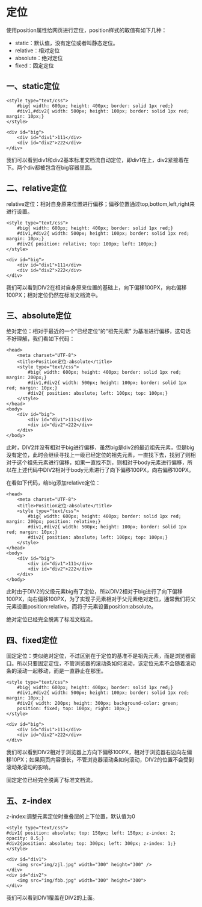 # 定位

使用position属性给网页进行定位，position样式的取值有如下几种：

- static：默认值，没有定位或者叫静态定位。
- relative：相对定位
- absolute：绝对定位
- fixed：固定定位

## 一、static定位

```
<style type="text/css">
    #big{ width: 600px; height: 400px; border: solid 1px red;}
    #div1,#div2{ width: 500px; height: 100px; border: solid 1px red; margin: 10px;}
</style>
```

```
<div id="big">
    <div id="div1">111</div>
    <div id="div2">222</div>
</div>
```

我们可以看到div1和div2基本标准文档流自动定位，即div1在上，div2紧接着在下。两个div都被包含在big容器里面。

## 二、relative定位

relative定位：相对自身原来位置进行偏移；偏移位置通过top,bottom,left,right来进行设置。

```
<style type="text/css">
    #big{ width: 600px; height: 400px; border: solid 1px red;}
    #div1,#div2{ width: 500px; height: 100px; border: solid 1px red; margin: 10px;}
    #div2{ position: relative; top: 100px; left: 100px;}
</style>
```

```
<div id="big">
    <div id="div1">111</div>
    <div id="div2">222</div>
</div>
```

我们可以看到DIV2在相对自身原来位置的基础上，向下偏移100PX，向右偏移100PX；相对定位仍然在标准文档流中。

## 三、absolute定位

绝对定位：相对于最近的一个“已经定位”的“祖先元素” 为基准进行偏移，这句话不好理解，我们看如下代码：

```
<head>
	<meta charset="UTF-8">
	<title>Position定位-absolute</title>
	<style type="text/css">
		#big{ width: 600px; height: 400px; border: solid 1px red; margin: 200px;}
		#div1,#div2{ width: 500px; height: 100px; border: solid 1px red; margin: 10px;}
		#div2{ position: absolute; left: 100px; top: 100px;}
	</style>
</head>
<body>
	<div id="big">
		<div id="div1">111</div>
		<div id="div2">222</div>
	</div>
</body>
```

此时，DIV2并没有相对于big进行偏移，虽然big是div2的最近祖先元素，但是big没有定位，此时会继续寻找上一级已经定位的祖先元素，一直找下去，找到了则相对于这个祖先元素进行偏移，如果一直找不到，则相对于body元素进行偏移，所以在上述代码中DIV2相对于body元素进行了向下偏移100PX，向右偏移100PX。

在看如下代码，给big添加relative定位：

```
<head>
	<meta charset="UTF-8">
	<title>Position定位-absolute</title>
	<style type="text/css">
		#big{ width: 600px; height: 400px; border: solid 1px red; margin: 200px; position: relative;}
		#div1,#div2{ width: 500px; height: 100px; border: solid 1px red; margin: 10px;}
		#div2{ position: absolute; left: 100px; top: 100px;}
	</style>
</head>
<body>
	<div id="big">
		<div id="div1">111</div>
		<div id="div2">222</div>
	</div>
</body>
```

此时由于DIV2的父级元素big有了定位，所以DIV2相对于big进行了向下偏移100PX，向右偏移100PX，为了实现子元素相对于父元素绝对定位，通常我们将父元素设置position:relative，而将子元素设置position:absolute。

绝对定位已经完全脱离了标准文档流。

## 四、fixed定位

固定定位：类似绝对定位，不过区别在于定位的基准不是祖先元素，而是浏览器窗口。所以只要固定定位，不管浏览器的滚动条如何滚动，该定位元素不会随着滚动条的滚动一起移动，而是一直静止在那里。

```
<style type="text/css">
    #big{ width: 600px; height: 400px; border: solid 1px red;}
    #div1,#div2{ width: 500px; height: 100px; border: solid 1px red; margin: 10px;}
    #div2{ width: 200px; height: 300px; background-color: green;
    position: fixed; top: 100px; right: 10px;}
</style>
```

```
<div id="big">
    <div id="div1">111</div>
    <div id="div2">222</div>
</div>
```

我们可以看到DIV2相对于浏览器上方向下偏移100PX，相对于浏览器右边向左偏移10PX；如果网页内容很长，不管浏览器滚动条如何滚动，DIV2的位置不会受到滚动条滚动的影响。

固定定位已经完全脱离了标准文档流。

## 五、z-index

z-index:调整元素定位时重叠层的上下位置，默认值为0

```
<style type="text/css">
#div1{ position: absolute; top: 150px; left: 150px; z-index: 2; opacity: 0.5;}
#div2{position: absolute; top: 300px; left: 300px; z-index: 1;}
</style>
```

```
<div id="div1">
	<img src="img/zjl.jpg" width="300" height="300" />
</div>
<div id="div2">
	<img src="img/fbb.jpg" width="300" height="300">
</div>
```

我们可以看到DIV1覆盖在DIV2的上面。

